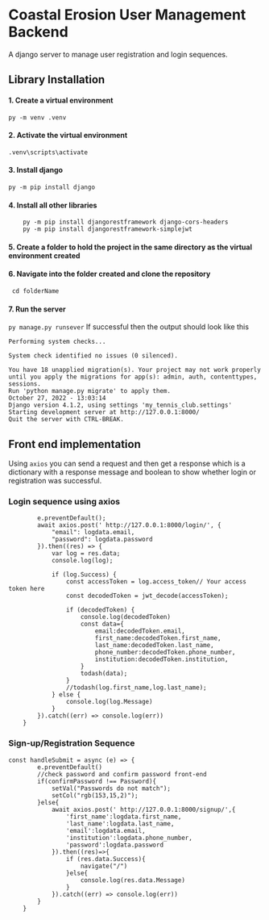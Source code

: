 # Coastal Erosion User Management Backend
A django server to manage user registration and login sequences.

## Library Installation
#### 1. Create a virtual environment
 ```py -m venv .venv```
#### 2. Activate the virtual environment
 ```.venv\scripts\activate```
#### 3. Install django
```py -m pip install django```
#### 4. Install all other libraries
```
    py -m pip install djangorestframework django-cors-headers
    py -m pip install djangorestframework-simplejwt
```
#### 5. Create a folder to hold the project in the same directory as the virtual environment created

#### 6. Navigate into the folder created and clone the repository
``` cd folderName```
#### 7. Run the server
``` py manage.py runsever ```
 If successful then the output should look like this
``` Watching for file changes with StatReloader
Performing system checks...

System check identified no issues (0 silenced).

You have 18 unapplied migration(s). Your project may not work properly until you apply the migrations for app(s): admin, auth, contenttypes, sessions.
Run 'python manage.py migrate' to apply them.
October 27, 2022 - 13:03:14
Django version 4.1.2, using settings 'my_tennis_club.settings'
Starting development server at http://127.0.0.1:8000/
Quit the server with CTRL-BREAK.
```

## Front end implementation
Using ```axios``` you can send a request and then get a response which is a dictionary with a response message and boolean to show whether login or registration was successful.

### Login sequence using axios
```const handleSubmit = async (e) => {
        e.preventDefault();
        await axios.post(' http://127.0.0.1:8000/login/', {
            "email": logdata.email,
            "password": logdata.password
        }).then((res) => {
            var log = res.data;
            console.log(log);

            if (log.Success) {
                const accessToken = log.access_token// Your access token here
                const decodedToken = jwt_decode(accessToken);
                
                if (decodedToken) {
                    console.log(decodedToken)
                    const data={
                        email:decodedToken.email,
                        first_name:decodedToken.first_name,
                        last_name:decodedToken.last_name,
                        phone_number:decodedToken.phone_number,
                        institution:decodedToken.institution,
                    }
                    todash(data); 
                } 
                //todash(log.first_name,log.last_name);
            } else {
                console.log(log.Message)
            }
        }).catch((err) => console.log(err))
    }
  ```
    
    
### Sign-up/Registration Sequence
```
const handleSubmit = async (e) => {
        e.preventDefault()
        //check password and confirm password front-end
        if(confirmPassword !== Password){
            setVal("Passwords do not match");
            setCol("rgb(153,15,2)");
        }else{
            await axios.post(' http://127.0.0.1:8000/signup/',{
                'first_name':logdata.first_name,
                'last_name':logdata.last_name,
                'email':logdata.email,
                'institution':logdata.phone_number,
                'password':logdata.password
            }).then((res)=>{
                if (res.data.Success){
                    navigate("/")
                }else{
                    console.log(res.data.Message)
                }    
            }).catch((err) => console.log(err))
        } 
    }
  ```







